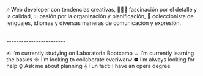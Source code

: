 🎶 Web developer con tendencias creativas,
🕵🏻‍♀️ fascinación por el detalle y la calidad,
✨ pasión por la organización y planificación,
💌 coleccionista de lenguajes, idiomas y diversas maneras de comunicación y expresión.

<br>------------------------

 ✍︎ I’m currently studying on Laboratoria Bootcamp
 ☕︎ I’m currently learning the basics
 ☼ I’m looking to collaborate everiwarw
 ⚉ I’m always looking for help
 ⌚︎ Ask me about planning
 𝄞 Fun fact: I have an opera degree
